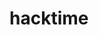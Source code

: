 # hacktime



<!--

Your business is unique, so your website should be too. I transform your concepts into powerful websites that help you stand out in the digital landscape.
I'm here to simplify your online journey. Let's work together to create websites that cater to your clients and drive business growth.



Home page 

Picture of 3 phones

with web designs on them 

Google search engine optimized sites 


Lets talk should pull up a modal 

Lets work Together!

what is your budget? 
0-1k 1-5k 10k + 

What kind of site do you want us to build for yo? 

What is your email? 





 -->
